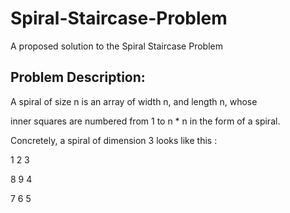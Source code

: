 # Spiral-Staircase-Problem
A proposed solution to the Spiral Staircase Problem

## Problem Description:
A spiral of size n is an array of width n, and length n, whose

inner squares are numbered from 1 to n * n in the form of a spiral.

Concretely, a spiral of dimension 3 looks like this :

 

1  2  3

8  9  4

7  6  5

 
